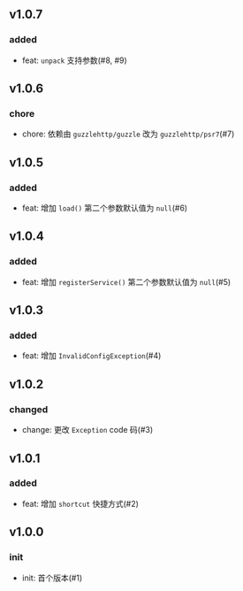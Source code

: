## v1.0.7

### added

- feat: `unpack` 支持参数(#8, #9)

## v1.0.6

### chore

- chore: 依赖由 `guzzlehttp/guzzle` 改为 `guzzlehttp/psr7`(#7)

## v1.0.5

### added

- feat: 增加 `load()` 第二个参数默认值为 `null`(#6)

## v1.0.4

### added

- feat: 增加 `registerService()` 第二个参数默认值为 `null`(#5)

## v1.0.3

### added

- feat: 增加 `InvalidConfigException`(#4)

## v1.0.2

### changed

- change: 更改 `Exception` code 码(#3)

## v1.0.1

### added

- feat: 增加 `shortcut` 快捷方式(#2)

## v1.0.0

### init

- init: 首个版本(#1)